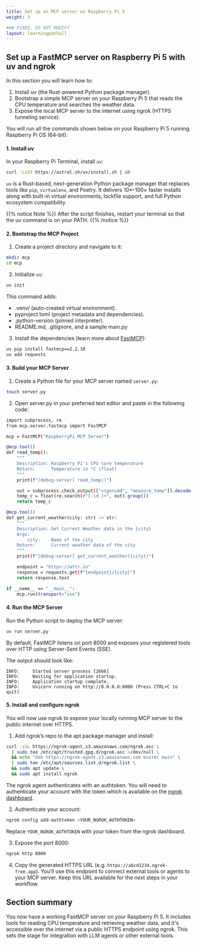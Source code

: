 ```yaml
---
title: Set up an MCP server on Raspberry Pi 5
weight: 3

### FIXED, DO NOT MODIFY
layout: learningpathall
---
```


## Set up a FastMCP server on Raspberry Pi 5 with uv and ngrok

In this section you will learn how to:

1. Install uv (the Rust-powered Python package manager).  
2. Bootstrap a simple MCP server on your Raspberry Pi 5 that reads the CPU temperature and searches the weather data.
3. Expose the local MCP server to the internet using ngrok (HTTPS tunneling service).

You will run all the commands shown below on your Raspberry Pi 5 running Raspberry Pi OS (64-bit). 

#### 1. Install uv
In your Raspberry Pi Terminal, install `uv`:
```bash
curl -LsSf https://astral.sh/uv/install.sh | sh
```

`uv` is a Rust-based, next-generation Python package manager that replaces tools like `pip`, `virtualenv`, and Poetry. It delivers 10×–100× faster installs along with built-in virtual environments, lockfile support, and full Python ecosystem compatibility.

{{% notice Note %}}
After the script finishes, restart your terminal so that the uv command is on your PATH.
{{% /notice %}}

#### 2. Bootstrap the MCP Project
1. Create a project directory and navigate to it:
```bash
mkdir mcp
cd mcp
```
2. Initialize `uv`:
```bash
uv init
```
This command adds:
- .venv/ (auto-created virtual environment).
- pyproject.toml (project metadata and dependencies).
- .python-version (pinned interpreter).
- README.md, .gitignore, and a sample main.py

3. Install the dependencies (learn more about [FastMCP](https://github.com/jlowin/fastmcp)):

```bash
uv pip install fastmcp==2.2.10
uv add requests
```

#### 3. Build your MCP Server 
1. Create a Python file for your MCP server named `server.py`:
```bash
touch server.py
```
2. Open server.py in your preferred text editor and paste in the following code:
```bash
import subprocess, re
from mcp.server.fastmcp import FastMCP

mcp = FastMCP("RaspberryPi MCP Server")

@mcp.tool()
def read_temp():
    """
    Description: Raspberry Pi's CPU core temperature
    Return:      Temperature in °C (float)
    """
    print(f"[debug-server] read_temp()")

    out = subprocess.check_output(["vcgencmd", "measure_temp"]).decode()
    temp_c = float(re.search(r"[-\d.]+", out).group())
    return temp_c

@mcp.tool()
def get_current_weather(city: str) -> str:
    """
    Description: Get Current Weather data in the {city}
    Args:
        city:    Name of the city
    Return:      Current weather data of the city
    """
    print(f"[debug-server] get_current_weather({city})")

    endpoint = "https://wttr.in"
    response = requests.get(f"{endpoint}/{city}")
    return response.text

if __name__ == "__main__":
    mcp.run(transport="sse")
```

#### 4. Run the MCP Server

Run the Python script to deploy the MCP server:

```python
uv run server.py
```
By default, FastMCP listens on port 8000 and exposes your registered tools over HTTP using Server-Sent Events (SSE).

The output should look like:

```output
INFO:     Started server process [2666]
INFO:     Waiting for application startup.
INFO:     Application startup complete.
INFO:     Uvicorn running on http://0.0.0.0:8000 (Press CTRL+C to quit)
```

#### 5. Install and configure ngrok

You will now use ngrok to expose your locally running MCP server to the public internet over HTTPS.

1. Add ngrok’s repo to the apt package manager and install:
```bash
curl -sSL https://ngrok-agent.s3.amazonaws.com/ngrok.asc \
  | sudo tee /etc/apt/trusted.gpg.d/ngrok.asc >/dev/null \
  && echo "deb https://ngrok-agent.s3.amazonaws.com buster main" \
  | sudo tee /etc/apt/sources.list.d/ngrok.list \
  && sudo apt update \
  && sudo apt install ngrok
```
The ngrok agent authenticates with an authtoken. You will need to authenticate your account with the token which is available on the [ngrok dashboard](https://dashboard.ngrok.com/get-started/your-authtoken).
 
2. Authenticate your account:
```bash
ngrok config add-authtoken <YOUR_NGROK_AUTHTOKEN>
```
Replace `YOUR_NGROK_AUTHTOKEN` with your token from the ngrok dashboard.

3. Expose the port 8000:
```bash
ngrok http 8000
```
4. Copy the generated HTTPS URL (e.g. `https://abcd1234.ngrok-free.app`). You’ll use this endpoint to connect external tools or agents to your MCP server. Keep this URL available for the next steps in your workflow.

## Section summary

You now have a working FastMCP server on your Raspberry Pi 5. It includes tools for reading CPU temperature and retrieving weather data, and it's accessible over the internet via a public HTTPS endpoint using ngrok. This sets the stage for integration with LLM agents or other external tools.

